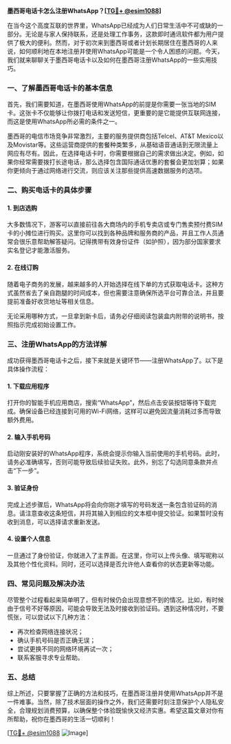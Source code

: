 **墨西哥电话卡怎么注册WhatsApp？[[TG💪+ @esim1088](https://t.me/s/esim1088)]**

在当今这个高度互联的世界里，WhatsApp已经成为人们日常生活中不可或缺的一部分。无论是与家人保持联系，还是处理工作事务，这款即时通讯软件都为用户提供了极大的便利。然而，对于初次来到墨西哥或者计划长期居住在墨西哥的人来说，如何顺利地在本地注册并使用WhatsApp可能是一个令人困惑的问题。今天，我们就来聊聊关于墨西哥电话卡以及如何在墨西哥注册WhatsApp的一些实用技巧。

### 一、了解墨西哥电话卡的基本信息

首先，我们需要知道，在墨西哥使用WhatsApp的前提是你需要一张当地的SIM卡。这张卡不仅能够让你拨打电话和发送短信，更重要的是它能提供互联网连接，而这是使用WhatsApp所必需的条件之一。

墨西哥的电信市场竞争非常激烈，主要的服务提供商包括Telcel、AT&T Mexico以及Movistar等。这些运营商提供的套餐种类繁多，从基础语音通话到无限流量上网应有尽有。因此，在选择电话卡时，你需要根据自己的需求做出决定。例如，如果你经常需要拨打长途电话，那么选择包含国际通话优惠的套餐会更加划算；如果你更倾向于通过网络进行交流，则应该关注那些提供高速数据服务的选项。

### 二、购买电话卡的具体步骤

#### 1. 到店选购
大多数情况下，游客可以直接前往各大商场内的手机专卖店或专门售卖预付费SIM卡的小摊位进行购买。这里你可以找到各种品牌和服务商的产品，并且工作人员通常会很乐意帮助解答疑问。记得携带有效身份证件（如护照），因为部分国家要求实名登记才能激活服务。

#### 2. 在线订购
随着电子商务的发展，越来越多的人开始选择在线下单的方式获取电话卡。这种方式虽然省去了亲自跑腿的时间成本，但也需要注意确保所选平台可靠合法，并且要提前准备好收货地址等相关信息。

无论采用哪种方式，一旦拿到新卡后，请务必仔细阅读包装盒内附带的说明书，按照指示完成初始设置工作。

### 三、注册WhatsApp的方法详解

成功获得墨西哥电话卡之后，接下来就是关键环节——注册WhatsApp了。以下是具体操作流程：

#### 1. 下载应用程序
打开你的智能手机应用商店，搜索“WhatsApp”，然后点击安装按钮等待下载完成。确保设备已经连接到可用的Wi-Fi网络，这样可以避免因流量消耗过多而导致额外费用。

#### 2. 输入手机号码
启动刚安装好的WhatsApp程序，系统会提示你输入当前使用的手机号码。此时，请务必准确填写，否则可能导致后续验证失败。此外，别忘了勾选同意条款并点击“下一步”。

#### 3. 验证身份
完成上述步骤后，WhatsApp将会向你刚才填写的号码发送一条包含验证码的消息。请注意查收这条短信，并将其输入到相应的文本框中提交验证。如果暂时没有收到消息，可以选择请求重新发送。

#### 4. 设置个人信息
一旦通过了身份验证，你就进入了主界面。在这里，你可以上传头像、填写昵称以及其他个性化资料。同时，还可以选择是否允许他人查看你的状态更新等功能。

### 四、常见问题及解决办法

尽管整个过程看起来简单明了，但有时候仍会出现意想不到的情况。比如，有时候由于信号不好等原因，可能会导致无法及时接收到验证码。遇到这种情况时，不要慌张，可以尝试以下几种方法：

- 再次检查网络连接状况；
- 确认手机号码是否正确无误；
- 尝试更换不同的网络环境再试一次；
- 联系客服寻求专业帮助。

### 五、总结

综上所述，只要掌握了正确的方法和技巧，在墨西哥注册并使用WhatsApp并不是一件难事。当然，除了技术层面的操作之外，我们还需要时刻注意保护个人隐私安全，合理规划消费预算，以确保整个体验既愉快又经济实惠。希望这篇文章对你有所帮助，祝你在墨西哥的生活一切顺利！

[[TG💪+ @esim1088](https://t.me/s/esim1088) ![Image](https://i.postimg.cc/4NQfJmqS/Snipaste-2025-05-13-00-14-12.png)]